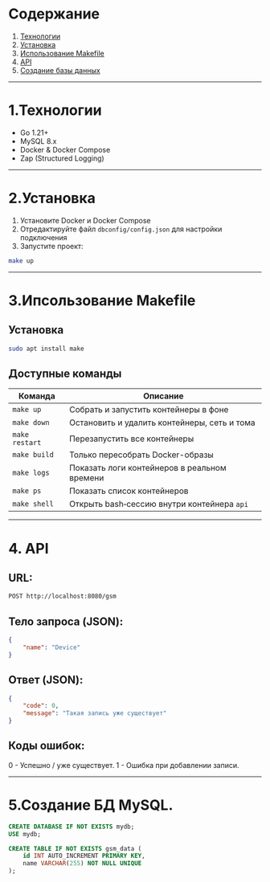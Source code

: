 # Содержание

1. [Технологии](#технологии)  
2. [Установка](#установка)  
3. [Использование Makefile](#использование-makefile)  
4. [API](#api)  
5. [Создание базы данных](#создание-базы-данных)

----------------------------------------------------------------------------------------------------------------------------------

# 1.Технологии

- Go 1.21+
- MySQL 8.x
- Docker & Docker Compose
- Zap (Structured Logging)

----------------------------------------------------------------------------------------------------------------------------------

# 2.Установка

1. Установите Docker и Docker Compose  
2. Отредактируйте файл `dbconfig/config.json` для настройки подключения  
3. Запустите проект: 
``` bash
make up
```

----------------------------------------------------------------------------------------------------------------------------------

# 3.Ипсользование Makefile

## Установка 
```bash
sudo apt install make
```
## Доступные команды

| Команда        | Описание                                              |
|----------------|-------------------------------------------------------|
| `make up`      | Собрать и запустить контейнеры в фоне                 |
| `make down`    | Остановить и удалить контейнеры, сеть и тома          |
| `make restart` | Перезапустить все контейнеры                          |
| `make build`   | Только пересобрать Docker-образы                      |
| `make logs`    | Показать логи контейнеров в реальном времени          |
| `make ps`      | Показать список контейнеров                           |
| `make shell`   | Открыть bash‑сессию внутри контейнера `api`           |

----------------------------------------------------------------------------------------------------------------------------------

# 4. API

## URL:

``` bash
POST http://localhost:8080/gsm
```

## Тело запроса (JSON):

``` json
{
    "name": "Device"
}
```

## Ответ (JSON):

``` json
{
    "code": 0,
    "message": "Такая запись уже существует"
}
```

## Коды ошибок:
0 - Успешно / уже существует.
1 - Ошибка при добавлении записи.

----------------------------------------------------------------------------------------------------------------------------------

# 5.Создание БД MySQL.

``` sql
CREATE DATABASE IF NOT EXISTS mydb;
USE mydb;

CREATE TABLE IF NOT EXISTS gsm_data (
    id INT AUTO_INCREMENT PRIMARY KEY,
    name VARCHAR(255) NOT NULL UNIQUE
);
```
